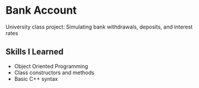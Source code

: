 # Bank Account
University class project: Simulating bank withdrawals, deposits, and interest rates

## Skills I Learned
* Object Oriented Programming
* Class constructors and methods
* Basic C++ syntax
